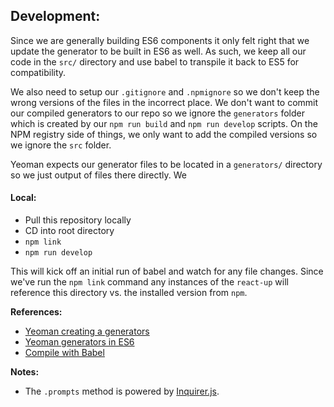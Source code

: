 ## Development:
Since we are generally building ES6 components it only felt right that we update the generator to be built in ES6 as well. As such, we keep all our code in the `src/` directory and use babel to transpile it back to ES5 for compatibility.

We also need to setup our `.gitignore` and `.npmignore` so we don't keep the wrong versions of the files in the incorrect place. We don't want to commit our compiled generators to our repo so we ignore the `generators` folder which is created by our `npm run build` and `npm run develop` scripts. On the NPM registry side of things, we only want to add the compiled versions so we ignore the `src` folder.

Yeoman expects our generator files to be located in a `generators/` directory so we just output of files there directly. We

#### Local:
- Pull this repository locally
- CD into root directory
- `npm link`
- `npm run develop`

This will kick off an initial run of babel and watch for any file changes. Since we've run the `npm link` command any instances of the `react-up` will reference this directory vs. the installed version from `npm`.


**References:**
- [Yeoman creating a generators](http://yeoman.io/authoring/index.html)
- [Yeoman generators in ES6](http://alexfedoseev.com/post/67/yeoman-generator-es6)
- [Compile with Babel](http://jamesknelson.com/writing-npm-packages-with-es6-using-the-babel-6-cli/)

**Notes:**
- The `.prompts` method is powered by [Inquirer.js](https://github.com/SBoudrias/Inquirer.js).
